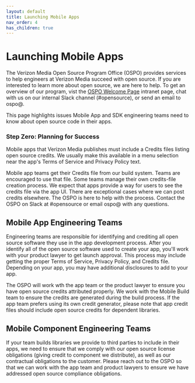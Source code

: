 ```yaml
---
layout: default
title: Launching Mobile Apps
nav_order: 4
has_children: true
---
```


# Launching Mobile Apps

The Verizon Media Open Source Program Office (OSPO) provides services to help engineers at Verizon Media succeed with open source. If you are interested to learn more about open source, we are here to help. To get an overview of our program, vist the [OSPO Welcome Page](http://yo/ospo) intranet page, chat with us on our internal Slack channel (#opensource), or send an email to ospo@.

This page highlights issues Mobile App and SDK engineering teams need to know about open source code in their apps. 

### Step Zero: Planning for Success

Mobile apps that Verizon Media publishes must include a Credits files listing open source credits. We usually make this available in a menu selection near the app's Terms of Service and Privacy Policy text.

Mobile app teams get their Credits file from our build system. Teams are encouraged to use that file. Some teams manage their own credits-file creation process. We expect that apps provide a way for users to see the credits file via the app UI. There are exceptional cases where we can post credits elsewhere. The OSPO is here to help with the process. Contact the OSPO on Slack at #opensource or email ospo@ with any questions.

## Mobile App Engineering Teams

Engineering teams are responsible for identifying and crediting all open source software they use in the app development process. After you identify all of the open source software used to create your app, you'll work with your product lawyer to get launch approval. This process may include getting the proper Terms of Service, Privacy Policy, and Credits file. Depending on your app, you may have additional disclosures to add to your app.

The OSPO will work wth the app team or the product lawyer to ensure you have open source credits attributed properly. We work with the Mobile Build team to ensure the credits are generated during the build process. If the app team prefers using its own credit generator, please note that app credit files should include open source credits for dependent libraries. 

## Mobile Component Engineering Teams

If your team builds libraries we provide to third parties to include in their apps, we need to ensure that we comply with our open source license obligations (giving credit to component we distribute), as well as our contractual obligations to the customer. Please reach out to the OSPO so that we can work with the app team and product lawyers to ensure we have addressed open source compliance obligations. 

